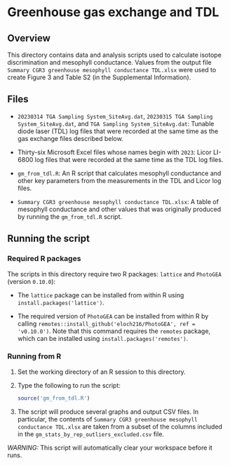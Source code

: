 # Greenhouse gas exchange and TDL

## Overview

This directory contains data and analysis scripts used to calculate isotope
discrimination and mesophyll conductance. Values from the output file
`Summary CGR3 greenhouse mesophyll conductance TDL.xlsx` were used to create
Figure 3 and Table S2 (in the Supplemental Information).

## Files

- `20230314 TGA Sampling System_SiteAvg.dat`,
  `20230315 TGA Sampling System_SiteAvg.dat`, and
  `TGA Sampling System_SiteAvg.dat`: Tunable diode laser (TDL) log files that
  were recorded at the same time as the gas exchange files described below.

- Thirty-six Microsoft Excel files whose names begin with `2023`: Licor LI-6800
  log files that were recorded at the same time as the TDL log files.

- `gm_from_tdl.R`: An R script that calculates mesophyll conductance and other
  key parameters from the measurements in the TDL and Licor log files.

- `Summary CGR3 greenhouse mesophyll conductance TDL.xlsx`: A table of mesophyll
  conductance and other values that was originally produced by running the
  `gm_from_tdl.R` script.

## Running the script

### Required R packages

The scripts in this directory require two R packages: `lattice` and `PhotoGEA`
(version `0.10.0`):

- The `lattice` package can be installed from within R using
  `install.packages('lattice')`.

- The required version of `PhotoGEA` can be installed from within R by calling
  `remotes::install_github('eloch216/PhotoGEA', ref = 'v0.10.0')`. Note that
  this command requires the `remotes` package, which can be installed using
  `install.packages('remotes')`.

### Running from R

1. Set the working directory of an R session to this directory.

2. Type the following to run the script:

   ```r
   source('gm_from_tdl.R')
   ```

3. The script will produce several graphs and output CSV files. In particular,
   the contents of `Summary CGR3 greenhouse mesophyll conductance TDL.xlsx` are
   taken from a subset of the columns included in the
   `gm_stats_by_rep_outliers_excluded.csv` file.

*WARNING:* This script will automatically clear your workspace before it runs.
